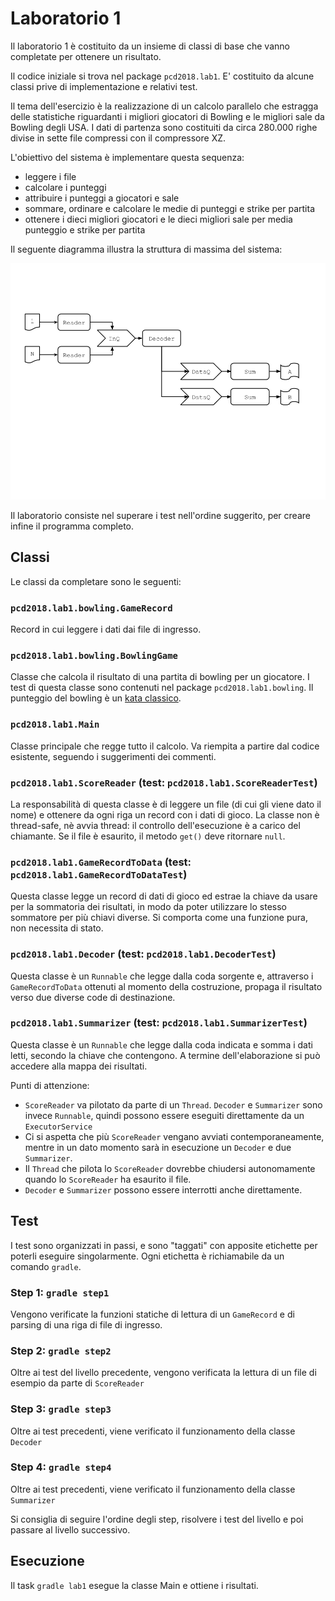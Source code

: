 # Laboratorio 1

Il laboratorio 1 è costituito da un insieme di classi di base che vanno completate per ottenere un risultato.

Il codice iniziale si trova nel package `pcd2018.lab1`. E' costituito da alcune classi prive di implementazione e relativi test.

Il tema dell'esercizio è la realizzazione di un calcolo parallelo che estragga delle statistiche riguardanti i migliori giocatori di Bowling e le migliori sale da Bowling degli USA.
I dati di partenza sono costituiti da circa 280.000 righe divise in sette file compressi con il compressore XZ.

L'obiettivo del sistema è implementare questa sequenza:

* leggere i file
* calcolare i punteggi
* attribuire i punteggi a giocatori e sale
* sommare, ordinare e calcolare le medie di punteggi e strike per partita
* ottenere i dieci migliori giocatori e le dieci migliori sale per media punteggio e strike per partita

Il seguente diagramma illustra la struttura di massima del sistema:

![diagramma](Lab1.png "Lab 1")

Il laboratorio consiste nel superare i test nell'ordine suggerito, per creare infine il programma completo.

## Classi

Le classi da completare sono le seguenti:

### `pcd2018.lab1.bowling.GameRecord`

Record in cui leggere i dati dai file di ingresso.

### `pcd2018.lab1.bowling.BowlingGame`

Classe che calcola il risultato di una partita di bowling per un giocatore. I test di questa classe sono contenuti nel package `pcd2018.lab1.bowling`. Il punteggio del bowling è un [kata classico](http://codingdojo.org/kata/Bowling/).

### `pcd2018.lab1.Main`

Classe principale che regge tutto il calcolo. Va riempita a partire dal codice esistente, seguendo i suggerimenti dei commenti.

### `pcd2018.lab1.ScoreReader` (test: `pcd2018.lab1.ScoreReaderTest`)

La responsabilità di questa classe è di leggere un file (di cui gli viene dato il nome) e ottenere da ogni riga un record con i dati di gioco. La classe non è thread-safe, nè avvia thread: il controllo dell'esecuzione è a carico del chiamante.
Se il file è esaurito, il metodo `get()` deve ritornare `null`.

### `pcd2018.lab1.GameRecordToData` (test: `pcd2018.lab1.GameRecordToDataTest`)

Questa classe legge un record di dati di gioco ed estrae la chiave da usare per la sommatoria dei risultati, in modo da poter utilizzare lo stesso sommatore per più chiavi diverse. Si comporta come una funzione pura, non necessita di stato.

### `pcd2018.lab1.Decoder` (test: `pcd2018.lab1.DecoderTest`)

Questa classe è un `Runnable` che legge dalla coda sorgente e, attraverso i `GameRecordToData` ottenuti al momento della costruzione, propaga il risultato verso due diverse code di destinazione.

### `pcd2018.lab1.Summarizer` (test: `pcd2018.lab1.SummarizerTest`)

Questa classe è un `Runnable` che legge dalla coda indicata e somma i dati letti, secondo la chiave che contengono. A termine dell'elaborazione si può accedere alla mappa dei risultati.

Punti di attenzione:

* `ScoreReader` va pilotato da parte di un `Thread`. `Decoder` e `Summarizer` sono invece `Runnable`, quindi possono essere eseguiti direttamente da un `ExecutorService`
* Ci si aspetta che più `ScoreReader` vengano avviati contemporaneamente, mentre in un dato momento sarà in esecuzione un `Decoder` e due `Summarizer`.
* Il `Thread` che pilota lo `ScoreReader` dovrebbe chiudersi autonomamente quando lo `ScoreReader` ha esaurito il file.
* `Decoder` e `Summarizer` possono essere interrotti anche direttamente.

## Test

I test sono organizzati in passi, e sono "taggati" con apposite etichette per poterli eseguire singolarmente. Ogni etichetta è richiamabile da un comando `gradle`.

### Step 1: `gradle step1`

Vengono verificate la funzioni statiche di lettura di un `GameRecord` e di parsing di una riga di file di ingresso.

### Step 2: `gradle step2`

Oltre ai test del livello precedente, vengono verificata la lettura di un file di esempio da parte di `ScoreReader`

### Step 3: `gradle step3`

Oltre ai test precedenti, viene verificato il funzionamento della classe `Decoder`

### Step 4: `gradle step4`

Oltre ai test precedenti, viene verificato il funzionamento della classe `Summarizer`

Si consiglia di seguire l'ordine degli step, risolvere i test del livello e poi passare al livello successivo.

## Esecuzione

Il task `gradle lab1` esegue la classe Main e ottiene i risultati.



